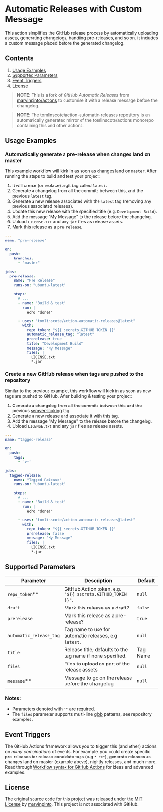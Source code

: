 # Automatic Releases with Custom Message

This action simplifies the GitHub release process by automatically uploading assets, generating changelogs, handling pre-releases, and so on. It includes a custom message placed before the generated changelog.

## Contents

1. [Usage Examples](#usage-examples)
1. [Supported Parameters](#supported-parameters)
1. [Event Triggers](#event-triggers)
1. [License](#license)

> **NOTE**: This is a fork of _GitHub Automatic Releases_ from [marvinpinto/actions](https://github.com/marvinpinto/actions) to customise it with a release message before the changelog.

> **NOTE**: The tomlinscote/action-automatic-releases repository is an automatically generated mirror of the tomlinscote/actions monorepo containing this and other actions.

## Usage Examples

### Automatically generate a pre-release when changes land on master

This example workflow will kick in as soon as changes land on `master`. After running the steps to build and test your project:

1. It will create (or replace) a git tag called `latest`.
1. Generate a changelog from all the commits between this, and the previous `latest` tag.
1. Generate a new release associated with the `latest` tag (removing any previous associated releases).
1. Update this new release with the specified title (e.g. `Development Build`).
1. Add the message "My Message" to the release before the changelog.
1. Upload `LICENSE.txt` and any `jar` files as release assets.
1. Mark this release as a `pre-release`.

```yaml
---
name: "pre-release"

on:
  push:
    branches:
      - "master"

jobs:
  pre-release:
    name: "Pre Release"
    runs-on: "ubuntu-latest"

    steps:
      # ...
      - name: "Build & test"
        run: |
          echo "done!"

      - uses: "tomlinscote/action-automatic-releases@latest"
        with:
          repo_token: "${{ secrets.GITHUB_TOKEN }}"
          automatic_release_tag: "latest"
          prerelease: true
          title: "Development Build"
          message: "My Message"
          files: |
            LICENSE.txt
            *.jar
```

### Create a new GitHub release when tags are pushed to the repository

Similar to the previous example, this workflow will kick in as soon as new tags are pushed to GitHub. After building & testing your project:

1. Generate a changelog from all the commits between this and the previous [semver-looking](https://semver.org/) tag.
1. Generate a new release and associate it with this tag.
1. Add the message "My Message" to the release before the changelog.
1. Upload `LICENSE.txt` and any `jar` files as release assets.

```yaml
---
name: "tagged-release"

on:
  push:
    tags:
      - "v*"

jobs:
  tagged-release:
    name: "Tagged Release"
    runs-on: "ubuntu-latest"

    steps:
      # ...
      - name: "Build & test"
        run: |
          echo "done!"

      - uses: "tomlinscote/action-automatic-releases@latest"
        with:
          repo_token: "${{ secrets.GITHUB_TOKEN }}"
          prerelease: false
          message: "My Message"
          files: |
            LICENSE.txt
            *.jar
```

## Supported Parameters

| Parameter               | Description                                                | Default  |
| ----------------------- | ---------------------------------------------------------- | -------- |
| `repo_token`\*\*        | GitHub Action token, e.g. `"${{ secrets.GITHUB_TOKEN }}"`. | `null`   |
| `draft`                 | Mark this release as a draft?                              | `false`  |
| `prerelease`            | Mark this release as a pre-release?                        | `true`   |
| `automatic_release_tag` | Tag name to use for automatic releases, e.g `latest`.      | `null`   |
| `title`                 | Release title; defaults to the tag name if none specified. | Tag Name |
| `files`                 | Files to upload as part of the release assets.             | `null`   |
| `message`\*\*               | Message to go on the release before the changelog.         | `null`   |

### Notes:

- Parameters denoted with `**` are required.
- The `files` parameter supports multi-line [glob](https://github.com/isaacs/node-glob) patterns, see repository examples.

## Event Triggers

The GitHub Actions framework allows you to trigger this (and other) actions on _many combinations_ of events. For example, you could create specific pre-releases for release candidate tags (e.g `*-rc*`), generate releases as changes land on master (example above), nightly releases, and much more. Read through [Workflow syntax for GitHub Actions](https://help.github.com/en/articles/workflow-syntax-for-github-actions) for ideas and advanced examples.

## License

The original source code for this project was released under the [MIT License](/LICENSE) by [marvinpinto](https://github.com/marvinpinto). This project is not associated with GitHub.

